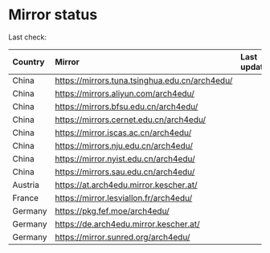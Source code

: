 <script src="./time.js"></script>
# Mirror status
Last check: <script type="text/javascript">localize(1708240666.1309004);</script>

|Country|Mirror|Last update|
|:------|:-----|:----------|
|China|https://mirrors.tuna.tsinghua.edu.cn/arch4edu/|<script type="text/javascript">localize(1708194649);</script>|
|China|https://mirrors.aliyun.com/arch4edu/|<script type="text/javascript">localize(1708194649);</script>|
|China|https://mirrors.bfsu.edu.cn/arch4edu/|<script type="text/javascript">localize(1708194649);</script>|
|China|https://mirrors.cernet.edu.cn/arch4edu/|<script type="text/javascript">localize(1708194649);</script>|
|China|https://mirror.iscas.ac.cn/arch4edu/|<script type="text/javascript">localize(1708194649);</script>|
|China|https://mirrors.nju.edu.cn/arch4edu/|<script type="text/javascript">localize(1708194649);</script>|
|China|https://mirror.nyist.edu.cn/arch4edu/|<script type="text/javascript">localize(1708194649);</script>|
|China|https://mirrors.sau.edu.cn/arch4edu/|<script type="text/javascript">localize(1708194649);</script>|
|Austria|https://at.arch4edu.mirror.kescher.at/|<script type="text/javascript">localize(1708194649);</script>|
|France|https://mirror.lesviallon.fr/arch4edu/|<script type="text/javascript">localize(1708194649);</script>|
|Germany|https://pkg.fef.moe/arch4edu/|<script type="text/javascript">localize(1708194649);</script>|
|Germany|https://de.arch4edu.mirror.kescher.at/|<script type="text/javascript">localize(1708194649);</script>|
|Germany|https://mirror.sunred.org/arch4edu/|<script type="text/javascript">localize(1708194649);</script>|

<script src="./tablefilter/tablefilter.js"></script>
<script src="./table.js"></script>